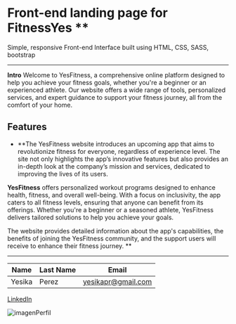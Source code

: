 # Front-end landing page for FitnessYes \*\*

Simple, responsive Front-end Interface built using HTML, CSS, SASS, bootstrap

---

**Intro**
Welcome to YesFitness, a comprehensive online platform designed to help you achieve your fitness goals, whether you're a beginner or an experienced athlete. Our website offers a wide range of tools, personalized services, and expert guidance to support your fitness journey, all from the comfort of your home.

## Features

- **The YesFitness website introduces an upcoming app that aims to revolutionize fitness for everyone, regardless of experience level. The site not only highlights the app’s innovative features but also provides an in-depth look at the company’s mission and services, dedicated to improving the lives of its users.


**YesFitness** offers personalized workout programs designed to enhance health, fitness, and overall well-being. With a focus on inclusivity, the app caters to all fitness levels, ensuring that anyone can benefit from its offerings. Whether you're a beginner or a seasoned athlete, YesFitness delivers tailored solutions to help you achieve your goals.


The website provides detailed information about the app's capabilities, the benefits of joining the YesFitness community, and the support users will receive to enhance their fitness journey.
**

---

| Name   | Last Name | Email              |
| ------ | --------- | ------------------ |
| Yesika | Perez     | yesikapr@gmail.com |

[LinkedIn](https://www.linkedin.com/in/yesikaperezravelo/)

![imagenPerfil](https://firebasestorage.googleapis.com/v0/b/productyesfitness.appspot.com/o/fitnessProducts.png?alt=media&token=673220bd-90ca-46d0-bb5e-fc13a54f5ac7)
